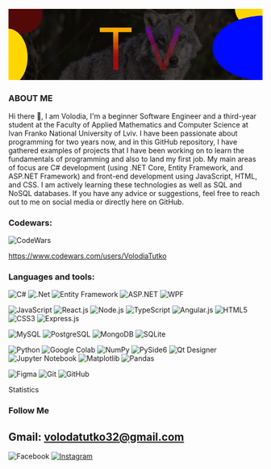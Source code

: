 
![HEADER](https://github.com/VolodiaTutko/VolodiaTutko/blob/main/assets/header-for-github.png)



### ABOUT ME
 Hi there 👋, 
I am Volodia, I'm a beginner Software Engineer and a third-year student at the Faculty of Applied Mathematics and Computer Science at Ivan Franko National University of Lviv. I have been passionate about programming for two years now, and in this GitHub repository, I have gathered examples of projects that I have been working on to learn the fundamentals of programming and also to land my first job. My main areas of focus are C# development (using .NET Core, Entity Framework, and ASP.NET Framework) and front-end development using JavaScript, HTML, and CSS. I am actively learning these technologies as well as SQL and NoSQL databases. If you have any advice or suggestions, feel free to reach out to me on social media or directly here on GitHub.



### Codewars: 
![CodeWars](https://img.shields.io/badge/-CODEWARS-191a17?style=flat-square&logo=codewars&logoColor=c7352e) 

 https://www.codewars.com/users/VolodiaTutko






### Languages and tools:

![C#](https://img.shields.io/badge/c%23-%23239120.svg?style=for-the-badge&logo=c-sharp&logoColor=white)
![.Net](https://img.shields.io/badge/.NET-5C2D91?style=for-the-badge&logo=.net&logoColor=white)
![Entity Framework](https://img.shields.io/badge/-Entity%20Framework-512bd4?style=flat-square&&logoColor=white)
![ASP.NET](https://img.shields.io/badge/-ASP.NET-512bd4?style=flat-square&logo=dot-net&logoColor=white)
![WPF](https://img.shields.io/badge/-WPF-512bd4?style=flat-square&logo=windows&logoColor=white)


![JavaScript](https://img.shields.io/badge/javascript-%23323330.svg?style=for-the-badge&logo=javascript&logoColor=%23F7DF1E)
![React.js](https://img.shields.io/badge/-React.js-61DAFB?style=flat-square&logo=react&logoColor=white)
![Node.js](https://img.shields.io/badge/-Node.js-339933?style=flat-square&logo=node.js&logoColor=white)
![TypeScript](https://img.shields.io/badge/typescript-%23007ACC.svg?style=for-the-badge&logo=typescript&logoColor=white)
![Angular.js](https://img.shields.io/badge/angular.js-%23E23237.svg?style=for-the-badge&logo=angularjs&logoColor=white)
![HTML5](https://img.shields.io/badge/html5-%23E34F26.svg?style=for-the-badge&logo=html5&logoColor=white)
![CSS3](https://img.shields.io/badge/css3-%231572B6.svg?style=for-the-badge&logo=css3&logoColor=white)
![Express.js](https://img.shields.io/badge/express.js-%23404d59.svg?style=for-the-badge&logo=express&logoColor=%2361DAFB)


![MySQL](https://img.shields.io/badge/-MySQL-4479A1?style=flat-square&logo=mysql&logoColor=white)
![PostgreSQL](https://img.shields.io/badge/-PostgreSQL-336791?style=flat-square&logo=postgresql&logoColor=white)
![MongoDB](https://img.shields.io/badge/-MongoDB-47A248?style=flat-square&logo=mongodb&logoColor=white)
![SQLite](https://img.shields.io/badge/sqlite-%2307405e.svg?style=for-the-badge&logo=sqlite&logoColor=white)


![Python](https://img.shields.io/badge/python-3670A0?style=for-the-badge&logo=python&logoColor=ffdd54)
![Google Colab](https://img.shields.io/badge/-Google%20Colab-F9AB00?style=flat-square&logo=google-colab&logoColor=white)
![NumPy](https://img.shields.io/badge/-NumPy-013243?style=flat-square&logo=numpy&logoColor=white)
![PySide6](https://img.shields.io/badge/-PySide6-4158D0?style=flat-square&logo=pyside6&logoColor=white)
![Qt Designer](https://img.shields.io/badge/-Qt%20Designer-41CD52?style=flat-square&logo=qtdesigner&logoColor=white)
![Jupyter Notebook](https://img.shields.io/badge/jupyter-%23FA0F00.svg?style=for-the-badge&logo=jupyter&logoColor=white)
![Matplotlib](https://img.shields.io/badge/Matplotlib-%23ffffff.svg?style=for-the-badge&logo=Matplotlib&logoColor=black)
![Pandas](https://img.shields.io/badge/pandas-%23150458.svg?style=for-the-badge&logo=pandas&logoColor=white)


![Figma](https://img.shields.io/badge/figma-%23F24E1E.svg?style=for-the-badge&logo=figma&logoColor=white)
![Git](https://img.shields.io/badge/git-%23F05033.svg?style=for-the-badge&logo=git&logoColor=white)
![GitHub](https://img.shields.io/badge/github-%23121011.svg?style=for-the-badge&logo=github&logoColor=white)



Statistics 






### Follow Me
## Gmail: volodatutko32@gmail.com


![Facebook](https://img.shields.io/badge/Facebook-%231877F2.svg?style=for-the-badge&logo=Facebook&logoColor=white)
[![Instagram](https://img.shields.io/badge/Instagram-%23E4405F.svg?style=for-the-badge&logo=Instagram&logoColor=white)](https://instagram.com/volodia_tutko?igshid=MzNlNGNkZWQ4Mg==)


